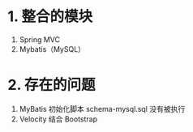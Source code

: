 # 1. 整合的模块
1. Spring MVC
2. Mybatis（MySQL）

# 2. 存在的问题
1. MyBatis 初始化脚本 schema-mysql.sql 没有被执行
2. Velocity 结合 Bootstrap
